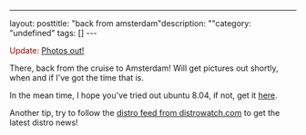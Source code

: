 --- 
layout: posttitle: "back from amsterdam"description: ""category: "undefined" tags: [] --- <p style="color:#990000;">Update: <a href="http://phun-ky.net/photos/amsterdam-april-2008/1">Photos out!</a></p><p>There, back from the cruise to Amsterdam! Will get pictures out shortly, when and if I've got the time that is.</p> <p>In the mean time, I hope you've tried out ubuntu 8.04, if not, get it <a href="http://phun-ky.net/2008/04/ubuntu-8.04-hardy-heron-LTS-is-out">here</a>.</p> <p>Another tip, try to follow the <a href="http://distrowatch.com/news/dwd.xml">distro feed from distrowatch.com</a> to get the latest distro news!</p>